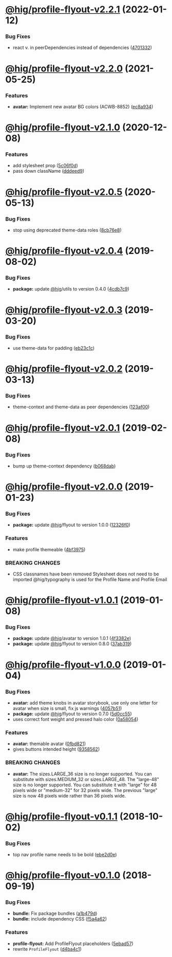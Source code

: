# [@hig/profile-flyout-v2.2.1](https://github.com/Autodesk/hig/compare/@hig/profile-flyout@2.2.0...@hig/profile-flyout@2.2.1) (2022-01-12)


### Bug Fixes

*  react v. in peerDependencies instead of dependencies ([4701332](https://github.com/Autodesk/hig/commit/4701332))

# [@hig/profile-flyout-v2.2.0](https://github.com/Autodesk/hig/compare/@hig/profile-flyout@2.1.0...@hig/profile-flyout@2.2.0) (2021-05-25)


### Features

* **avatar:** Implement new avatar BG colors (ACWB-8852) ([ec8a934](https://github.com/Autodesk/hig/commit/ec8a934))

# [@hig/profile-flyout-v2.1.0](https://github.com/Autodesk/hig/compare/@hig/profile-flyout@2.0.5...@hig/profile-flyout@2.1.0) (2020-12-08)


### Features

* add stylesheet prop ([5c06f0d](https://github.com/Autodesk/hig/commit/5c06f0d))
* pass down className ([dddeed9](https://github.com/Autodesk/hig/commit/dddeed9))

# [@hig/profile-flyout-v2.0.5](https://github.com/Autodesk/hig/compare/@hig/profile-flyout@2.0.4...@hig/profile-flyout@2.0.5) (2020-05-13)


### Bug Fixes

* stop using deprecated theme-data roles ([8cb76e8](https://github.com/Autodesk/hig/commit/8cb76e8))

# [@hig/profile-flyout-v2.0.4](https://github.com/Autodesk/hig/compare/@hig/profile-flyout@2.0.3...@hig/profile-flyout@2.0.4) (2019-08-02)


### Bug Fixes

* **package:** update [@hig](https://github.com/hig)/utils to version 0.4.0 ([4cdb7c9](https://github.com/Autodesk/hig/commit/4cdb7c9))

# [@hig/profile-flyout-v2.0.3](https://github.com/Autodesk/hig/compare/@hig/profile-flyout@2.0.2...@hig/profile-flyout@2.0.3) (2019-03-20)


### Bug Fixes

* use theme-data for padding ([eb23c1c](https://github.com/Autodesk/hig/commit/eb23c1c))

# [@hig/profile-flyout-v2.0.2](https://github.com/Autodesk/hig/compare/@hig/profile-flyout@2.0.1...@hig/profile-flyout@2.0.2) (2019-03-13)


### Bug Fixes

* theme-context and theme-data as peer dependencies ([123af00](https://github.com/Autodesk/hig/commit/123af00))

# [@hig/profile-flyout-v2.0.1](https://github.com/Autodesk/hig/compare/@hig/profile-flyout@2.0.0...@hig/profile-flyout@2.0.1) (2019-02-08)


### Bug Fixes

* bump up theme-context dependency ([b068dab](https://github.com/Autodesk/hig/commit/b068dab))

# [@hig/profile-flyout-v2.0.0](https://github.com/Autodesk/hig/compare/@hig/profile-flyout@1.0.1...@hig/profile-flyout@2.0.0) (2019-01-23)


### Bug Fixes

* **package:** update [@hig](https://github.com/hig)/flyout to version 1.0.0 ([12326f0](https://github.com/Autodesk/hig/commit/12326f0))


### Features

* make profile themeable ([4bf3975](https://github.com/Autodesk/hig/commit/4bf3975))


### BREAKING CHANGES

* CSS classnames have been removed
Stylesheet does not need to be imported
@hig/typography is used for the Profile Name and Profile Email

# [@hig/profile-flyout-v1.0.1](https://github.com/Autodesk/hig/compare/@hig/profile-flyout@1.0.0...@hig/profile-flyout@1.0.1) (2019-01-08)


### Bug Fixes

* **package:** update [@hig](https://github.com/hig)/avatar to version 1.0.1 ([4f3382e](https://github.com/Autodesk/hig/commit/4f3382e))
* **package:** update [@hig](https://github.com/hig)/flyout to version 0.8.0 ([37ab319](https://github.com/Autodesk/hig/commit/37ab319))

# [@hig/profile-flyout-v1.0.0](https://github.com/Autodesk/hig/compare/@hig/profile-flyout@0.1.1...@hig/profile-flyout@1.0.0) (2019-01-04)


### Bug Fixes

* **avatar:** add theme knobs in avatar storybook, use only one letter for avatar when size is small, fix js warnings ([4057b51](https://github.com/Autodesk/hig/commit/4057b51))
* **package:** update [@hig](https://github.com/hig)/flyout to version 0.7.0 ([5d0cc55](https://github.com/Autodesk/hig/commit/5d0cc55))
* uses correct font weight and pressed halo color ([0a58054](https://github.com/Autodesk/hig/commit/0a58054))


### Features

* **avatar:** themable avatar ([0fbd821](https://github.com/Autodesk/hig/commit/0fbd821))
* gives buttons intended height ([9358562](https://github.com/Autodesk/hig/commit/9358562))


### BREAKING CHANGES

* **avatar:** The sizes.LARGE_36 size is no longer supported. You can
substitute with sizes.MEDIUM_32 or sizes.LARGE_48. The "large-48" size
is no longer supported. You can substitute it with "large" for 48 pixels
wide or "medium-32" for 32 pixels wide. The previous "large" size is now
48 pixels wide rather than 36 pixels wide.

# [@hig/profile-flyout-v0.1.1](https://github.com/Autodesk/hig/compare/@hig/profile-flyout@0.1.0...@hig/profile-flyout@0.1.1) (2018-10-02)


### Bug Fixes

* top nav profile name needs to be bold ([ebe2d0e](https://github.com/Autodesk/hig/commit/ebe2d0e))

# [@hig/profile-flyout-v0.1.0](https://github.com/Autodesk/hig/compare/@hig/profile-flyout@0.0.0...@hig/profile-flyout@0.1.0) (2018-09-19)


### Bug Fixes

* **bundle:** Fix package bundles ([a1b479d](https://github.com/Autodesk/hig/commit/a1b479d))
* **bundle:** include dependency CSS ([f5a4a62](https://github.com/Autodesk/hig/commit/f5a4a62))


### Features

* **profile-flyout:** Add ProfileFlyout placeholders ([5ebad57](https://github.com/Autodesk/hig/commit/5ebad57))
* rewrite `ProfileFlyout` ([d4ba4c1](https://github.com/Autodesk/hig/commit/d4ba4c1))
